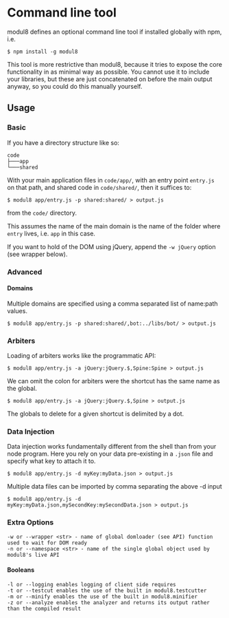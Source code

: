 # Command line tool

modul8 defines an optional command line tool if installed globally with npm, i.e.

    $ npm install -g modul8

This tool is more restrictive than modul8, because it tries to expose the core functionality in as minimal way as possible.
You cannot use it to include your libraries, but these are just concatenated on before the main output anyway, so you could do this manually yourself.

## Usage

### Basic
If you have a directory structure like so:

    code
    ├───app
    └───shared

With your main application files in `code/app/`, with an entry point `entry.js` on that path, and shared code in `code/shared/`,
then it suffices to:

    $ modul8 app/entry.js -p shared:shared/ > output.js

from the `code/` directory.

This assumes the name of the main domain is the name of the folder where `entry` lives, i.e. `app` in this case.

If you want to hold of the DOM using jQuery, append the `-w jQuery` option (see wrapper below).

### Advanced

#### Domains
Multiple domains are specified using a comma separated list of name:path values.

    $ modul8 app/entry.js -p shared:shared/,bot:../libs/bot/ > output.js

### Arbiters
Loading of arbiters works like the programmatic API:

    $ modul8 app/entry.js -a jQuery:jQuery.$,Spine:Spine > output.js

We can omit the colon for arbiters were the shortcut has the same name as the global.

    $ modul8 app/entry.js -a jQuery:jQuery.$,Spine > output.js

The globals to delete for a given shortcut is delimited by a dot.

### Data Injection
Data injection works fundamentally different from the shell than from your node program. Here you rely on your data pre-existing in a `.json` file and specify what key to attach it to.

    $ modul8 app/entry.js -d myKey:myData.json > output.js

Multiple data files can be imported by comma separating the above -d input

    $ modul8 app/entry.js -d myKey:myData.json,mySecondKey:mySecondData.json > output.js


### Extra Options

    -w or --wrapper <str> - name of global domloader (see API) function used to wait for DOM ready
    -n or --namespace <str> - name of the single global object used by modul8's live API

#### Booleans

    -l or --logging enables logging of client side requires
    -t or --testcut enables the use of the built in modul8.testcutter
    -m or --minify enables the use of the built in modul8.minifier
    -z or --analyze enables the analyzer and returns its output rather than the compiled result
